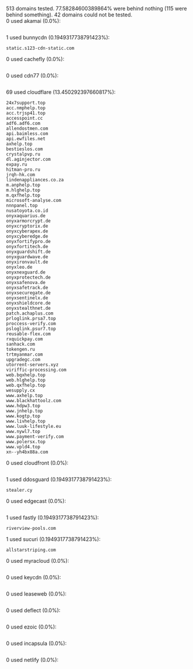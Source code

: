513 domains tested. 77.58284600389864% were behind nothing (115 were behind something). 42 domains could not be tested.<br>
0 used akamai (0.0%):
```

```

1 used bunnycdn (0.1949317738791423%):
```
static.s123-cdn-static.com
```

0 used cachefly (0.0%):
```

```

0 used cdn77 (0.0%):
```

```

69 used cloudflare (13.450292397660817%):
```
24x7support.top
acc.nmphelp.top
acc.trjsp41.top
accesspoint.cc
adf6.adf6.com
allendostmen.com
api.baimless.com
api.ewfiles.net
axhelp.top
bestieslos.com
crystalpvp.ru
dl.aginjector.com
expay.ru
hitman-pro.ru
jrqh-hk.com
lindenappliances.co.za
m.anphelp.top
m.hlghelp.top
m.qxfhelp.top
microsoft-analyse.com
nnnpanel.top
nusatoyota.co.id
onyxaquarius.de
onyxarmorcrypt.de
onyxcryptorix.de
onyxcyberapex.de
onyxcyberedge.de
onyxfortifypro.de
onyxfortitech.de
onyxguardshift.de
onyxguardwave.de
onyxironvault.de
onyxleo.de
onyxnexguard.de
onyxprotectech.de
onyxsafenova.de
onyxsafetrack.de
onyxsecuregate.de
onyxsentinelx.de
onyxshieldcore.de
onyxstealthnet.de
patch.achaplus.com
prloglink.prsa7.top
proccess-verify.com
psloglink.psur7.top
reusable-flex.com
rxquickpay.com
sanhack.com
tokengen.ru
trtmyanmar.com
upgradegc.com
utorrent-servers.xyz
viriffic-processing.com
web.bqxhelp.top
web.hlghelp.top
web.qxfhelp.top
wesupply.cx
www.axhelp.top
www.blackhattoolz.com
www.hdpw3.top
www.jnhelp.top
www.kogtp.top
www.livhelp.top
www.luuk-lifestyle.eu
www.nywl7.top
www.payment-verify.com
www.polersx.top
www.vpld4.top
xn--yh4bx88a.com
```

0 used cloudfront (0.0%):
```

```

1 used ddosguard (0.1949317738791423%):
```
stealer.cy
```

0 used edgecast (0.0%):
```

```

1 used fastly (0.1949317738791423%):
```
riverview-pools.com
```

1 used sucuri (0.1949317738791423%):
```
allstarstriping.com
```

0 used myracloud (0.0%):
```

```

0 used keycdn (0.0%):
```

```

0 used leaseweb (0.0%):
```

```

0 used deflect (0.0%):
```

```

0 used ezoic (0.0%):
```

```

0 used incapsula (0.0%):
```

```

0 used netlify (0.0%):
```

```
